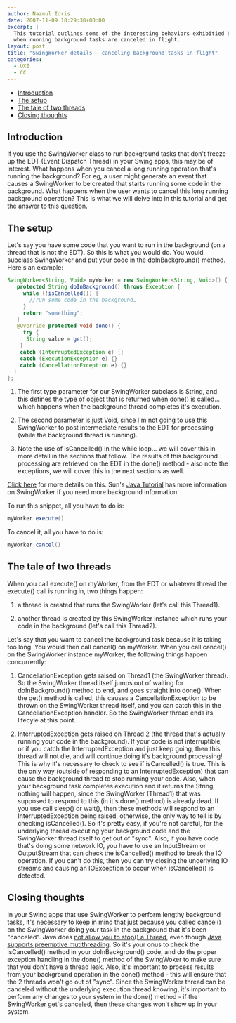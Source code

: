 ```yaml
---
author: Nazmul Idris
date: 2007-11-09 18:29:38+00:00
excerpt: |
  This tutorial outlines some of the interesting behaviors exhibitied by SwingWorker
  when running background tasks are canceled in flight.
layout: post
title: "SwingWorker details - canceling background tasks in flight"
categories:
  - UXE
  - CC
---
```


<!-- START doctoc generated TOC please keep comment here to allow auto update -->
<!-- DON'T EDIT THIS SECTION, INSTEAD RE-RUN doctoc TO UPDATE -->

- [Introduction](#introduction)
- [The setup](#the-setup)
- [The tale of two threads](#the-tale-of-two-threads)
- [Closing thoughts](#closing-thoughts)

<!-- END doctoc generated TOC please keep comment here to allow auto update -->

## Introduction

If you use the SwingWorker class to run background tasks that don't freeze up the EDT (Event
Dispatch Thread) in your Swing apps, this may be of interest. What happens when you cancel a long running operation that's running the background? For eg, a user might generate an event that causes a SwingWorker to be created that starts running some code in the background. What happens when the user wants to cancel this long running background operation? This is what we will delve into in this tutorial and get the answer to this question.

## The setup

Let's say you have some code that you want to run in the background (on a thread that is not the EDT). So this is what you would do. You would subclass SwingWorker and put your code in the doInBackground() method. Here's an example:

```java
SwingWorker<String, Void> myWorker = new SwingWorker<String, Void>() {
   protected String doInBackground() throws Exception {
     while (!isCancelled()) {
       //run some code in the background…
     }
     return "something";
   }
   @Override protected void done() {
     try {
      String value = get();
    }
    catch (InterruptedException e) {}
    catch (ExecutionException e) {}
    catch (CancellationException e) {}
  }
};
```

1. The first type parameter for our SwingWorker subclass is String, and this defines the type of
   object that is returned when done() is called... which happens when the background thread completes it's execution.

1. The second parameter is just Void, since I'm not going to use this SwingWorker to post
   intermediate results to the EDT for processing (while the background thread is running).

1. Note the use of isCancelled() in the while loop... we will cover this in more detail in the sections that follow. The results of this background processing are retrieved on the EDT in the done() method - also note the exceptions, we will cover this in the next sections as well.

[Click here](http://java.sun.com/javase/6/docs/api/javax/swing/SwingWorker.html) for more details on this. Sun's [Java Tutorial](http://java.sun.com/docs/books/tutorial/uiswing/misc/threads.html) has more information on SwingWorker if you need more background information.

To run this snippet, all you have to do is:

```java
myWorker.execute()
```

To cancel it, all you have to do is:

```java
myWorker.cancel()
```

## The tale of two threads

When you call execute() on myWorker, from the EDT or whatever thread the execute() call is running in, two things happen:

1. a thread is created that runs the SwingWorker (let's call this Thread1).

1. another thread is created by this SwingWorker instance which runs your code in the
   background (let's call this Thread2).

Let's say that you want to cancel the background task because it is taking too long. You would then call cancel() on myWorker. When you call cancel() on the SwingWorker instance myWorker, the following things happen concurrently:

1. CancellationException gets raised on Thread1 (the SwingWorker thread). So the SwingWorker thread itself jumps out of waiting for doInBackground() method to end, and goes straight into done(). When the get() method is called, this causes a CancellationException to be thrown on the SwingWorker thread itself, and you can catch this in the CancellationException handler. So the SwingWorker thread ends its lifecyle at this point.

1. InterruptedException gets raised on Thread 2 (the thread that's actually running your code
   in the background). If your code is not interruptible, or if you catch the InterruptedException and just keep going, then this thread will not die, and will continue doing it's background processing! This is why it's necessary to check to see if isCancelled() is true. This is the only way (outside of responding to an InterruptedException) that can cause the background thread to stop running your code. Also, when your background task completes execution and it returns the String, nothing will happen, since the SwingWorker (Thread1) that was supposed to respond to this (in it's done() method) is already dead. If you use call sleep() or wait(), then these methods will respond to an InterruptedException being raised, otherwise, the only way to tell is by checking isCancelled(). So it's pretty easy, if you're not careful, for the underlying thread executing your background code and the SwingWorker thread itself to get out of "sync". Also, if you have code that's doing some network IO, you have to use an InputStream or OutputStream that can check the isCancelled() method to break the IO operation. If you can't do this, then you can try closing the underlying IO streams and causing an IOException to occur when isCancelled() is detected.

## Closing thoughts

In your Swing apps that use SwingWorker to perform lengthy background tasks, it's necessary to keep in mind that just because you called cancel() on the SwingWorker doing your task in the background that it's been "canceled". Java does [not allow you to stop() a Thread](https://docs.oracle.com/javase/1.5.0/docs/guide/misc/threadPrimitiveDeprecation.html), even though [Java supports preemptive mutithreading](https://medium.com/traveloka-engineering/cooperative-vs-preemptive-a-quest-to-maximize-concurrency-power-3b10c5a920fe). So it's your onus to check the isCancelled() method in your doInBackground() code, and do the proper exception handling in the done() method of the SwingWoker to make sure that you don't have a thread leak. Also, it's important to process results from your background operation in the done() method - this will ensure that the 2 threads won't go out of "sync". Since the SwingWorker thread can be canceled without the underlying execution thread knowing, it's important to perform any changes to your system in the done() method - if the SwingWorker get's canceled, then these changes won't show up in your system.
